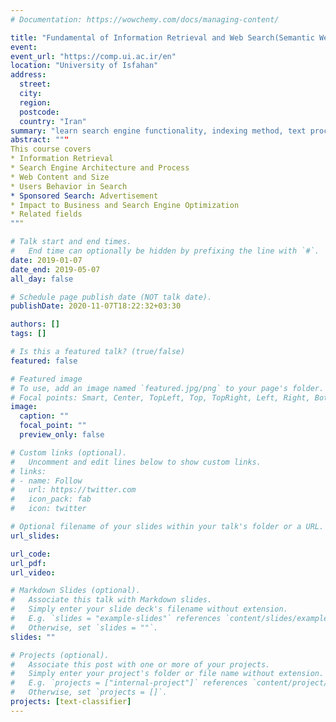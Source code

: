 ```yaml
---
# Documentation: https://wowchemy.com/docs/managing-content/

title: "Fundamental of Information Retrieval and Web Search(Semantic Web)"
event:
event_url: "https://comp.ui.ac.ir/en"
location: "University of Isfahan"
address:
  street:
  city:
  region:
  postcode:
  country: "Iran"
summary: "learn search engine functionality, indexing method, text processing and query documetns"
abstract: """ 
This course covers
* Information Retrieval
* Search Engine Architecture and Process
* Web Content and Size
* Users Behavior in Search
* Sponsored Search: Advertisement
* Impact to Business and Search Engine Optimization
* Related fields
"""

# Talk start and end times.
#   End time can optionally be hidden by prefixing the line with `#`.
date: 2019-01-07
date_end: 2019-05-07
all_day: false

# Schedule page publish date (NOT talk date).
publishDate: 2020-11-07T18:22:32+03:30

authors: []
tags: []

# Is this a featured talk? (true/false)
featured: false

# Featured image
# To use, add an image named `featured.jpg/png` to your page's folder. 
# Focal points: Smart, Center, TopLeft, Top, TopRight, Left, Right, BottomLeft, Bottom, BottomRight.
image:
  caption: ""
  focal_point: ""
  preview_only: false

# Custom links (optional).
#   Uncomment and edit lines below to show custom links.
# links:
# - name: Follow
#   url: https://twitter.com
#   icon_pack: fab
#   icon: twitter

# Optional filename of your slides within your talk's folder or a URL.
url_slides:

url_code:
url_pdf:
url_video:

# Markdown Slides (optional).
#   Associate this talk with Markdown slides.
#   Simply enter your slide deck's filename without extension.
#   E.g. `slides = "example-slides"` references `content/slides/example-slides.md`.
#   Otherwise, set `slides = ""`.
slides: ""

# Projects (optional).
#   Associate this post with one or more of your projects.
#   Simply enter your project's folder or file name without extension.
#   E.g. `projects = ["internal-project"]` references `content/project/deep-learning/index.md`.
#   Otherwise, set `projects = []`.
projects: [text-classifier]
---
```

